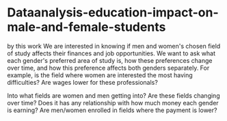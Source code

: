 # Dataanalysis-education-impact-on-male-and-female-students

by this work We are interested in knowing if men and women's chosen field of study affects their finances and job opportunities. We want to ask what each gender's preferred area of study is, how these preferences change over time, and how this preference affects both genders separately. For example, is the field where women are interested the most having difficulties? Are wages lower for these professionals?

Into what fields are women and men getting into? Are these fields changing over time? Does it has any relationship with how much money each gender is earning? Are men/women enrolled in fields where the payment is lower?
